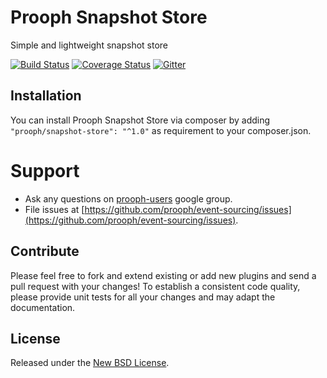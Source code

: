# Prooph Snapshot Store

Simple and lightweight snapshot store

[![Build Status](https://travis-ci.org/prooph/snapshot-store.svg?branch=master)](https://travis-ci.org/prooph/snapshot-store)
[![Coverage Status](https://img.shields.io/coveralls/prooph/snapshot-store.svg)](https://coveralls.io/r/prooph/snapshot-store?branch=master)
[![Gitter](https://badges.gitter.im/Join%20Chat.svg)](https://gitter.im/prooph/improoph)

## Installation

You can install Prooph Snapshot Store via composer by adding `"prooph/snapshot-store": "^1.0"` as requirement to your composer.json.

# Support

- Ask any questions on [prooph-users](https://groups.google.com/forum/?hl=de#!forum/prooph) google group.
- File issues at [https://github.com/prooph/event-sourcing/issues](https://github.com/prooph/event-sourcing/issues).

## Contribute

Please feel free to fork and extend existing or add new plugins and send a pull request with your changes!
To establish a consistent code quality, please provide unit tests for all your changes and may adapt the documentation.

## License

Released under the [New BSD License](LICENSE).

